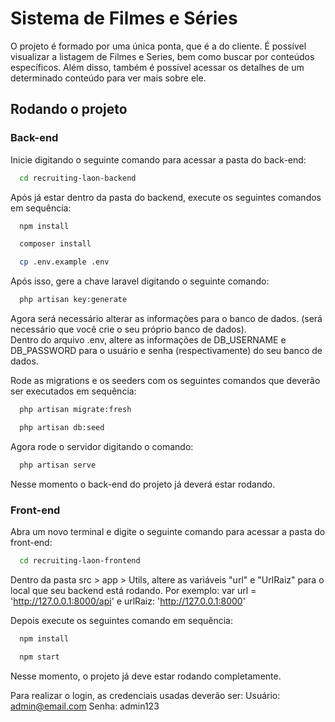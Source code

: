 # Sistema de Filmes e Séries
O projeto é formado por uma única ponta, que é a do cliente. É possível visualizar a listagem de Filmes e Series, bem como buscar por conteúdos específicos.
Além disso, também é possível acessar os detalhes de um determinado conteúdo para ver mais sobre ele.

## Rodando o projeto

### Back-end
Inicie digitando o seguinte comando para acessar a pasta do back-end:
```bash
  cd recruiting-laon-backend
```

Após já estar dentro da pasta do backend, execute os seguintes comandos em sequência:
```bash
  npm install
```
```bash
  composer install
```
```bash
  cp .env.example .env
```

Após isso, gere a chave laravel digitando o seguinte comando:
```bash
  php artisan key:generate
```

Agora será necessário alterar as informações para o banco de dados. (será necessário que você crie o seu próprio banco de dados).</br>
Dentro do arquivo .env, altere as informações de DB_USERNAME e DB_PASSWORD para o usuário e senha (respectivamente) do seu banco de dados.

Rode as migrations e os seeders com os seguintes comandos que deverão ser executados em sequência:

```bash
  php artisan migrate:fresh
```
```bash
  php artisan db:seed
```


Agora rode o servidor digitando o comando: 
```bash
  php artisan serve
```
Nesse momento o back-end do projeto já deverá estar rodando.

### Front-end
Abra um novo terminal e digite o seguinte comando para acessar a pasta do front-end:
```bash
  cd recruiting-laon-frontend
```

Dentro da pasta src > app > Utils, altere as variáveis "url" e "UrlRaiz" para o local que seu backend está rodando.
Por exemplo: var url = 'http://127.0.0.1:8000/api' e urlRaiz: 'http://127.0.0.1:8000'

Depois execute os seguintes comando em sequência:
```bash
  npm install
```
```bash
  npm start
```

Nesse momento, o projeto já deve estar rodando completamente.

Para realizar o login, as credenciais usadas deverão ser:
Usuário: admin@email.com
Senha: admin123